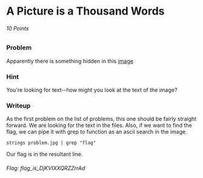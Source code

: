 # A Picture is a Thousand Words
###### 10 Points

### Problem
Apparently there is something hidden in this [image](https://github.com/SST-CTF/writeups/PACTF)

### Hint
You're looking for text--how might you look at the text of the image?

### Writeup
As the first problem on the list of problems, this one should be fairly straight forward. We are looking for the text in the files. Also, if we want to find the flag, we can pipe it with grep to function as an ascii search in the image.

`strings problem.jpg | grep "flag"`

Our flag is in the resultant line.

###### Flag: flag_is_DjKVIXXQRZZrrAd
